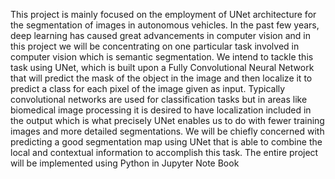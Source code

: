  This project is mainly focused on the employment of UNet architecture for the segmentation of images in autonomous vehicles. In the past few years, deep learning has caused great advancements in computer vision and in this project we will be concentrating on one particular task involved in
 computer vision which is semantic segmentation. We intend to tackle this task using UNet, which is
 built upon a Fully Convolutional Neural Network that will predict the mask of the object in the image
 and then localize it to predict a class for each pixel of the image given as input. Typically convolutional
 networks are used for classification tasks but in areas like biomedical image processing it is desired to
 have localization included in the output which is what precisely UNet enables us to do with fewer
 training images and more detailed segmentations. We will be chiefly concerned with predicting a good
 segmentation map using UNet that is able to combine the local and contextual information to
 accomplish this task. The entire project will be implemented using Python in Jupyter Note Book
